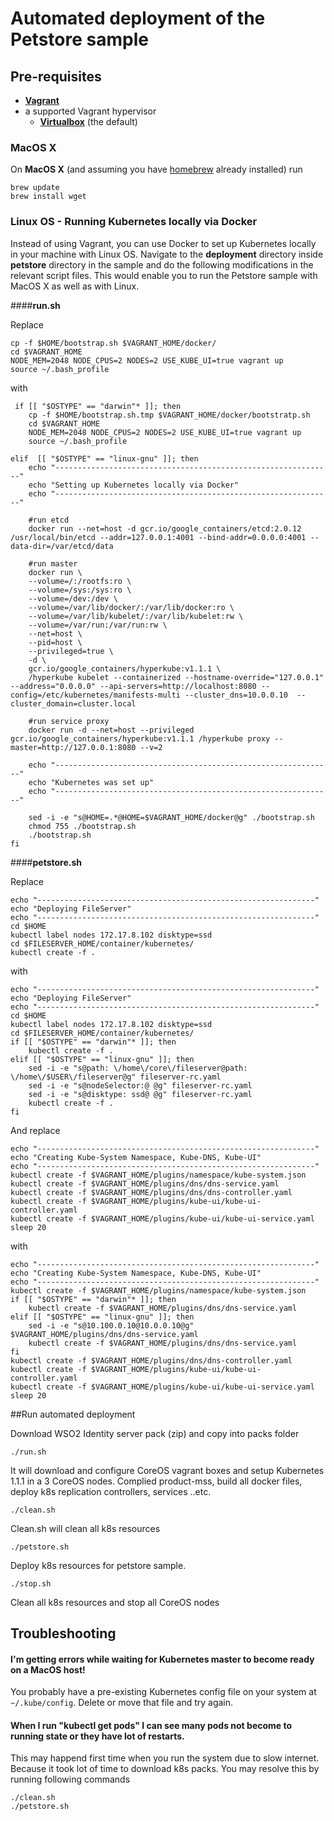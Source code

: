 # Automated deployment of the Petstore sample

## Pre-requisites

 * **[Vagrant](https://www.vagrantup.com)**
 * a supported Vagrant hypervisor
 	* **[Virtualbox](https://www.virtualbox.org)** (the default)
 	
### MacOS X

On **MacOS X** (and assuming you have [homebrew](http://brew.sh) already installed) run

```
brew update
brew install wget
```

### Linux OS - Running Kubernetes locally via Docker

Instead of using Vagrant, you can use Docker to set up Kubernetes locally in your machine with Linux OS. 
Navigate to the **deployment** directory inside **petstore** directory in the sample and do the following modifications in the relevant script files. This would enable you to run the Petstore sample with MacOS X as well as with Linux.

####**run.sh**

Replace 
```
cp -f $HOME/bootstrap.sh $VAGRANT_HOME/docker/  
cd $VAGRANT_HOME
NODE_MEM=2048 NODE_CPUS=2 NODES=2 USE_KUBE_UI=true vagrant up
source ~/.bash_profile
```
with 
```
 if [[ "$OSTYPE" == "darwin"* ]]; then
	cp -f $HOME/bootstrap.sh.tmp $VAGRANT_HOME/docker/bootstratp.sh  
	cd $VAGRANT_HOME
	NODE_MEM=2048 NODE_CPUS=2 NODES=2 USE_KUBE_UI=true vagrant up
	source ~/.bash_profile

elif  [[ "$OSTYPE" == "linux-gnu" ]]; then
	echo "--------------------------------------------------------------"
	echo "Setting up Kubernetes locally via Docker"
	echo "--------------------------------------------------------------"
	
	#run etcd
	docker run --net=host -d gcr.io/google_containers/etcd:2.0.12 /usr/local/bin/etcd --addr=127.0.0.1:4001 --bind-addr=0.0.0.0:4001 --data-dir=/var/etcd/data
	
	#run master
	docker run \
    --volume=/:/rootfs:ro \
    --volume=/sys:/sys:ro \
    --volume=/dev:/dev \
    --volume=/var/lib/docker/:/var/lib/docker:ro \
    --volume=/var/lib/kubelet/:/var/lib/kubelet:rw \
    --volume=/var/run:/var/run:rw \
    --net=host \
    --pid=host \
    --privileged=true \
    -d \
    gcr.io/google_containers/hyperkube:v1.1.1 \
    /hyperkube kubelet --containerized --hostname-override="127.0.0.1" --address="0.0.0.0" --api-servers=http://localhost:8080 --config=/etc/kubernetes/manifests-multi --cluster_dns=10.0.0.10  --cluster_domain=cluster.local

	#run service proxy
	docker run -d --net=host --privileged gcr.io/google_containers/hyperkube:v1.1.1 /hyperkube proxy --master=http://127.0.0.1:8080 --v=2

	echo "--------------------------------------------------------------"
	echo "Kubernetes was set up"
	echo "--------------------------------------------------------------"
	
	sed -i -e "s@HOME=.*@HOME=$VAGRANT_HOME/docker@g" ./bootstrap.sh	
	chmod 755 ./bootstrap.sh
	./bootstrap.sh
fi	

```

####**petstore.sh**

Replace 
```
echo "--------------------------------------------------------------"
echo "Deploying FileServer"
echo "--------------------------------------------------------------"
cd $HOME
kubectl label nodes 172.17.8.102 disktype=ssd
cd $FILESERVER_HOME/container/kubernetes/
kubectl create -f .
```
with 
```
echo "--------------------------------------------------------------"
echo "Deploying FileServer"
echo "--------------------------------------------------------------"
cd $HOME
kubectl label nodes 172.17.8.102 disktype=ssd
cd $FILESERVER_HOME/container/kubernetes/
if [[ "$OSTYPE" == "darwin"* ]]; then
	kubectl create -f .
elif [[ "$OSTYPE" == "linux-gnu" ]]; then		
	sed -i -e "s@path: \/home\/core\/fileserver@path: \/home\/$USER\/fileserver@g" fileserver-rc.yaml
	sed -i -e "s@nodeSelector:@ @g" fileserver-rc.yaml
	sed -i -e "s@disktype: ssd@ @g" fileserver-rc.yaml				
	kubectl create -f .
fi
```

And replace
```
echo "--------------------------------------------------------------"
echo "Creating Kube-System Namespace, Kube-DNS, Kube-UI"
echo "--------------------------------------------------------------"
kubectl create -f $VAGRANT_HOME/plugins/namespace/kube-system.json
kubectl create -f $VAGRANT_HOME/plugins/dns/dns-service.yaml
kubectl create -f $VAGRANT_HOME/plugins/dns/dns-controller.yaml
kubectl create -f $VAGRANT_HOME/plugins/kube-ui/kube-ui-controller.yaml
kubectl create -f $VAGRANT_HOME/plugins/kube-ui/kube-ui-service.yaml
sleep 20
```
with
```
echo "--------------------------------------------------------------"
echo "Creating Kube-System Namespace, Kube-DNS, Kube-UI"
echo "--------------------------------------------------------------"
kubectl create -f $VAGRANT_HOME/plugins/namespace/kube-system.json
if [[ "$OSTYPE" == "darwin"* ]]; then
	kubectl create -f $VAGRANT_HOME/plugins/dns/dns-service.yaml
elif [[ "$OSTYPE" == "linux-gnu" ]]; then		
	sed -i -e "s@10.100.0.10@10.0.0.10@g" $VAGRANT_HOME/plugins/dns/dns-service.yaml				
	kubectl create -f $VAGRANT_HOME/plugins/dns/dns-service.yaml
fi
kubectl create -f $VAGRANT_HOME/plugins/dns/dns-controller.yaml
kubectl create -f $VAGRANT_HOME/plugins/kube-ui/kube-ui-controller.yaml
kubectl create -f $VAGRANT_HOME/plugins/kube-ui/kube-ui-service.yaml
sleep 20
```

##Run automated deployment 

Download WSO2 Identity server pack (zip) and copy into packs folder

```
./run.sh 
```
It will download and configure CoreOS vagrant boxes and setup Kubernetes 1.1.1 in a 3 CoreOS nodes. Complied product-mss, build all docker files, deploy k8s replication controllers, services ..etc.

```
./clean.sh
```

Clean.sh will clean all k8s resources

```
./petstore.sh
```

Deploy k8s resources for petstore sample.

```
./stop.sh
```
 Clean all k8s resources and stop all CoreOS nodes

## Troubleshooting

#### I'm getting errors while waiting for Kubernetes master to become ready on a MacOS host!

You probably have a pre-existing Kubernetes config file on your system at `~/.kube/config`. Delete or move that file and try again.

#### When I run "kubectl get pods" I can see many pods not become to running state or they have lot of restarts.

This may happend first time when you run the system due to slow internet. Because it took lot of time to download k8s packs. You may resolve this by running following commands
```
./clean.sh
./petstore.sh
```



